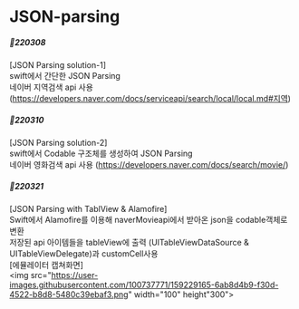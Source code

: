 # JSON-parsing

##### 📝220308
[JSON Parsing solution-1]<br>
swift에서 간단한 JSON Parsing<br>
네이버 지역검색 api 사용 (https://developers.naver.com/docs/serviceapi/search/local/local.md#지역)

##### 📝220310
[JSON Parsing solution-2]<br>
swift에서 Codable 구조체를 생성하여 JSON Parsing<br>
네이버 영화검색 api 사용 (https://developers.naver.com/docs/search/movie/)

##### 📝220321
[JSON Parsing with TablView & Alamofire]<br>
Swift에서 Alamofire를 이용해 naverMovieapi에서 받아온 json을 codable객체로 변환<br>
저장된 api 아이템들을 tableView에 출력 (UITableViewDataSource & UITableViewDelegate)과 customCell사용 <br>
[에뮬레이터 캡쳐화면]<br>
<img src="https://user-images.githubusercontent.com/100737771/159229165-6ab8d4b9-f30d-4522-b8d8-5480c39ebaf3.png" width="100" height"300">
